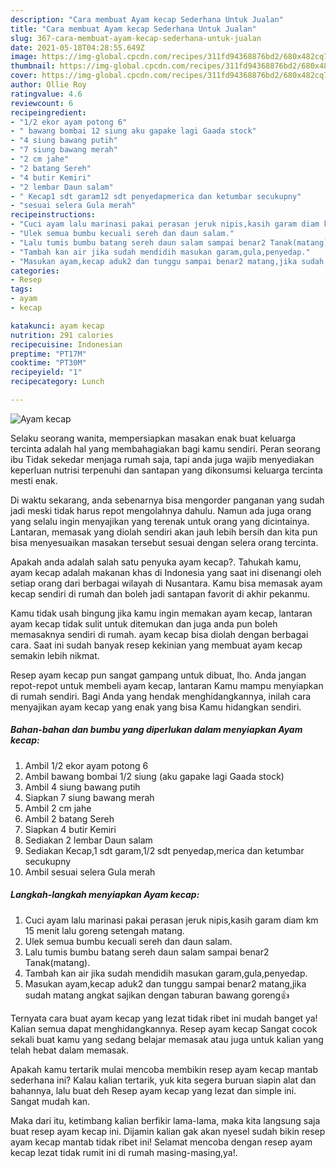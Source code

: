 ```yaml
---
description: "Cara membuat Ayam kecap Sederhana Untuk Jualan"
title: "Cara membuat Ayam kecap Sederhana Untuk Jualan"
slug: 367-cara-membuat-ayam-kecap-sederhana-untuk-jualan
date: 2021-05-18T04:28:55.649Z
image: https://img-global.cpcdn.com/recipes/311fd94368876bd2/680x482cq70/ayam-kecap-foto-resep-utama.jpg
thumbnail: https://img-global.cpcdn.com/recipes/311fd94368876bd2/680x482cq70/ayam-kecap-foto-resep-utama.jpg
cover: https://img-global.cpcdn.com/recipes/311fd94368876bd2/680x482cq70/ayam-kecap-foto-resep-utama.jpg
author: Ollie Roy
ratingvalue: 4.6
reviewcount: 6
recipeingredient:
- "1/2 ekor ayam potong 6"
- " bawang bombai 12 siung aku gapake lagi Gaada stock"
- "4 siung bawang putih"
- "7 siung bawang merah"
- "2 cm jahe"
- "2 batang Sereh"
- "4 butir Kemiri"
- "2 lembar Daun salam"
- " Kecap1 sdt garam12 sdt penyedapmerica dan ketumbar secukupny"
- "sesuai selera Gula merah"
recipeinstructions:
- "Cuci ayam lalu marinasi pakai perasan jeruk nipis,kasih garam diam km 15 menit lalu goreng setengah matang."
- "Ulek semua bumbu kecuali sereh dan daun salam."
- "Lalu tumis bumbu batang sereh daun salam sampai benar2 Tanak(matang)."
- "Tambah kan air jika sudah mendidih masukan garam,gula,penyedap."
- "Masukan ayam,kecap aduk2 dan tunggu sampai benar2 matang,jika sudah matang angkat sajikan dengan taburan bawang goreng👍"
categories:
- Resep
tags:
- ayam
- kecap

katakunci: ayam kecap 
nutrition: 291 calories
recipecuisine: Indonesian
preptime: "PT17M"
cooktime: "PT30M"
recipeyield: "1"
recipecategory: Lunch

---
```



![Ayam kecap](https://img-global.cpcdn.com/recipes/311fd94368876bd2/680x482cq70/ayam-kecap-foto-resep-utama.jpg)

Selaku seorang wanita, mempersiapkan masakan enak buat keluarga tercinta adalah hal yang membahagiakan bagi kamu sendiri. Peran seorang ibu Tidak sekedar menjaga rumah saja, tapi anda juga wajib menyediakan keperluan nutrisi terpenuhi dan santapan yang dikonsumsi keluarga tercinta mesti enak.

Di waktu  sekarang, anda sebenarnya bisa mengorder panganan yang sudah jadi meski tidak harus repot mengolahnya dahulu. Namun ada juga orang yang selalu ingin menyajikan yang terenak untuk orang yang dicintainya. Lantaran, memasak yang diolah sendiri akan jauh lebih bersih dan kita pun bisa menyesuaikan masakan tersebut sesuai dengan selera orang tercinta. 



Apakah anda adalah salah satu penyuka ayam kecap?. Tahukah kamu, ayam kecap adalah makanan khas di Indonesia yang saat ini disenangi oleh setiap orang dari berbagai wilayah di Nusantara. Kamu bisa memasak ayam kecap sendiri di rumah dan boleh jadi santapan favorit di akhir pekanmu.

Kamu tidak usah bingung jika kamu ingin memakan ayam kecap, lantaran ayam kecap tidak sulit untuk ditemukan dan juga anda pun boleh memasaknya sendiri di rumah. ayam kecap bisa diolah dengan berbagai cara. Saat ini sudah banyak resep kekinian yang membuat ayam kecap semakin lebih nikmat.

Resep ayam kecap pun sangat gampang untuk dibuat, lho. Anda jangan repot-repot untuk membeli ayam kecap, lantaran Kamu mampu menyiapkan di rumah sendiri. Bagi Anda yang hendak menghidangkannya, inilah cara menyajikan ayam kecap yang enak yang bisa Kamu hidangkan sendiri.

<!--inarticleads1-->

##### Bahan-bahan dan bumbu yang diperlukan dalam menyiapkan Ayam kecap:

1. Ambil 1/2 ekor ayam potong 6
1. Ambil  bawang bombai 1/2 siung (aku gapake lagi Gaada stock)
1. Ambil 4 siung bawang putih
1. Siapkan 7 siung bawang merah
1. Ambil 2 cm jahe
1. Ambil 2 batang Sereh
1. Siapkan 4 butir Kemiri
1. Sediakan 2 lembar Daun salam
1. Sediakan  Kecap,1 sdt garam,1/2 sdt penyedap,merica dan ketumbar secukupny
1. Ambil sesuai selera Gula merah




<!--inarticleads2-->

##### Langkah-langkah menyiapkan Ayam kecap:

1. Cuci ayam lalu marinasi pakai perasan jeruk nipis,kasih garam diam km 15 menit lalu goreng setengah matang.
1. Ulek semua bumbu kecuali sereh dan daun salam.
1. Lalu tumis bumbu batang sereh daun salam sampai benar2 Tanak(matang).
1. Tambah kan air jika sudah mendidih masukan garam,gula,penyedap.
1. Masukan ayam,kecap aduk2 dan tunggu sampai benar2 matang,jika sudah matang angkat sajikan dengan taburan bawang goreng👍




Ternyata cara buat ayam kecap yang lezat tidak ribet ini mudah banget ya! Kalian semua dapat menghidangkannya. Resep ayam kecap Sangat cocok sekali buat kamu yang sedang belajar memasak atau juga untuk kalian yang telah hebat dalam memasak.

Apakah kamu tertarik mulai mencoba membikin resep ayam kecap mantab sederhana ini? Kalau kalian tertarik, yuk kita segera buruan siapin alat dan bahannya, lalu buat deh Resep ayam kecap yang lezat dan simple ini. Sangat mudah kan. 

Maka dari itu, ketimbang kalian berfikir lama-lama, maka kita langsung saja buat resep ayam kecap ini. Dijamin kalian gak akan nyesel sudah bikin resep ayam kecap mantab tidak ribet ini! Selamat mencoba dengan resep ayam kecap lezat tidak rumit ini di rumah masing-masing,ya!.

